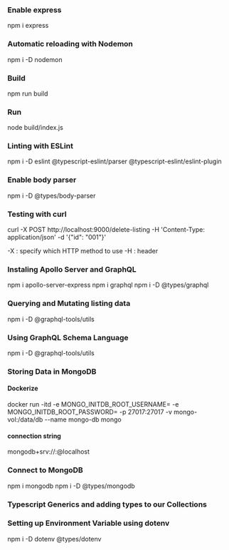 ### Enable express

npm i express

### Automatic reloading with Nodemon

npm i -D nodemon

### Build

npm run build

### Run

node build/index.js

### Linting with ESLint

npm i -D eslint @typescript-eslint/parser @typescript-eslint/eslint-plugin

### Enable body parser

npm i -D @types/body-parser

### Testing with curl

curl -X POST http://localhost:9000/delete-listing -H 'Content-Type: application/json' -d '{"id": "001"}'

-X : specify which HTTP method to use
-H : header

### Instaling Apollo Server and GraphQL

npm i apollo-server-express
npm i graphql
npm i -D @types/graphql

### Querying and Mutating listing data

npm i -D @graphql-tools/utils

### Using GraphQL Schema Language

npm i -D @graphql-tools/utils

### Storing Data in MongoDB

#### Dockerize

docker run -itd -e MONGO_INITDB_ROOT_USERNAME=<username> -e MONGO_INITDB_ROOT_PASSWORD=<password> -p 27017:27017 -v mongo-vol:/data/db --name mongo-db mongo

#### connection string

mongodb+srv://<username>:<password>@localhost

### Connect to MongoDB

npm i mongodb
npm i -D @types/mongodb

### Typescript Generics and adding types to our Collections

### Setting up Environment Variable using dotenv

npm i -D dotenv @types/dotenv
